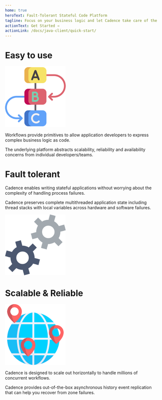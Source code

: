 ```yaml
---
home: true
heroText: Fault-Tolerant Stateful Code Platform
tagline: Focus on your business logic and let Cadence take care of the complexity of distributed systems
actionText: Get Started →
actionLink: /docs/java-client/quick-start/
---
```


<div class="section">
  <div class="content">
    <h1>Easy to use</h1>
    <div class="grid">
      <div class="grid-col-4 text-align-center">
        <img src="img/workflow-abc.svg" width="200px" />
      </div>
      <div class="grid-col-8">
        <p>Workflows provide primitives to allow application developers to express complex business logic as code.</p>
        <p>The underlying platform abstracts scalability, reliability and availability concerns from individual developers/teams.</p>
      </div>
    </div>
  </div>
</div>

<div class="section alt">
  <div class="content">
    <h1>Fault tolerant</h1>
    <div class="grid">
      <div class="grid-col-8">
        <p>Cadence enables writing stateful applications without worrying about the complexity of handling process failures.</p>
        <p>Cadence preserves complete multithreaded application state including thread stacks with local variables across hardware and software failures.</p>
      </div>
      <div class="grid-col-4 text-align-center">
        <img src="img/cogs.svg" width="200px" />
      </div>
    </div>
  </div>
</div>

<div class="section">
  <div class="content">
    <h1>Scalable & Reliable</h1>
    <div class="grid">
      <div class="grid-col-4 text-align-center">
        <img src="img/globe.svg" width="200px" />
      </div>
      <div class="grid-col-8">
        <p>Cadence is designed to scale out horizontally to handle millions of concurrent workflows.</p>
        <p>Cadence provides out-of-the-box asynchronous history event replication that can help you recover from zone failures.</p>
      </div>
    </div>
  </div>
</div>
